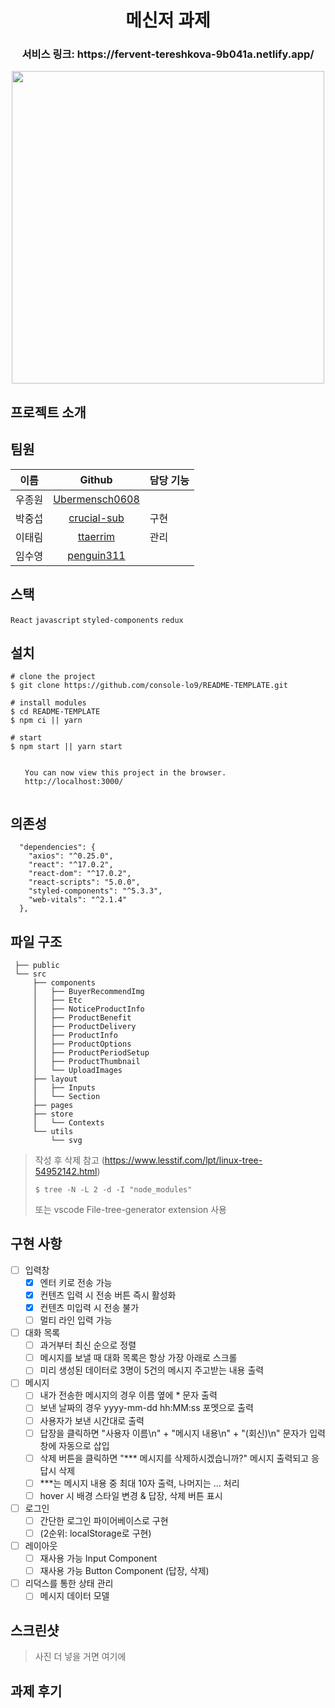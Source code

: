 <h1 align="center"> 메신저 과제 </h1>

<h3 align="center"> 서비스 링크: https://fervent-tereshkova-9b041a.netlify.app/</h3>

<p align="center"><img width="500" src="https://bit.ly/3HyINHE" /></p>

## 프로젝트 소개

## 팀원

|  이름  |                       Github                        | 담당 기능 |
| :----: | :-------------------------------------------------: | :-------- |
| 우종원 | [Ubermensch0608](https://github.com/Ubermensch0608) |           |
| 박중섭 |    [crucial-sub](https://github.com/crucial-sub)    | 구현      |
| 이태림 |       [ttaerrim](https://github.com/ttaerrim)       | 관리      |
| 임수영 |     [penguin311](https://github.com/penguin311)     |           |

## 스택

`React` `javascript` `styled-components` `redux`

## 설치

```
# clone the project
$ git clone https://github.com/console-lo9/README-TEMPLATE.git

# install modules
$ cd README-TEMPLATE
$ npm ci || yarn

# start
$ npm start || yarn start

⠀
⠀  You can now view this project in the browser.
⠀  http://localhost:3000/
⠀
```

## 의존성

```
  "dependencies": {
    "axios": "^0.25.0",
    "react": "^17.0.2",
    "react-dom": "^17.0.2",
    "react-scripts": "5.0.0",
    "styled-components": "^5.3.3",
    "web-vitals": "^2.1.4"
  },
```

## 파일 구조

     ├── public
     └── src
         ├── components
         │   ├── BuyerRecommendImg
         │   ├── Etc
         │   ├── NoticeProductInfo
         │   ├── ProductBenefit
         │   ├── ProductDelivery
         │   ├── ProductInfo
         │   ├── ProductOptions
         │   ├── ProductPeriodSetup
         │   ├── ProductThumbnail
         │   └── UploadImages
         ├── layout
         │   ├── Inputs
         │   └── Section
         ├── pages
         ├── store
         │   └── Contexts
         └── utils
             └── svg

> 작성 후 삭제
> 참고 (https://www.lesstif.com/lpt/linux-tree-54952142.html)
>
> ```
> $ tree -N -L 2 -d -I "node_modules"
> ```
>
> 또는 vscode File-tree-generator extension 사용

## 구현 사항

-   [ ] 입력창
    -   [x] 엔터 키로 전송 가능
    -   [x] 컨텐츠 입력 시 전송 버튼 즉시 활성화
    -   [x] 컨텐츠 미입력 시 전송 불가
    -   [ ] 멀티 라인 입력 가능
-   [ ] 대화 목록
    -   [ ] 과거부터 최신 순으로 정렬
    -   [ ] 메시지를 보낼 때 대화 목록은 항상 가장 아래로 스크롤
    -   [ ] 미리 생성된 데이터로 3명이 5건의 메시지 주고받는 내용 출력
-   [ ] 메시지
    -   [ ] 내가 전송한 메시지의 경우 이름 옆에 \* 문자 출력
    -   [ ] 보낸 날짜의 경우 yyyy-mm-dd hh:MM:ss 포멧으로 출력
    -   [ ] 사용자가 보낸 시간대로 출력
    -   [ ] 답장을 클릭하면 "사용자 이름\n" + "메시지 내용\n" + "(회신)\n" 문자가 입력창에 자동으로 삽입
    -   [ ] 삭제 버튼을 클릭하면 "\*\*\* 메시지를 삭제하시겠습니까?" 메시지 출력되고 응답시 삭제
    -   [ ] \*\*\*는 메시지 내용 중 최대 10자 출력, 나머지는 ... 처리
    -   [ ] hover 시 배경 스타일 변경 & 답장, 삭제 버튼 표시
-   [ ] 로그인
    -   [ ] 간단한 로그인 파이어베이스로 구현
    -   [ ] (2순위: localStorage로 구현)
-   [ ] 레이아웃
    -   [ ] 재사용 가능 Input Component
    -   [ ] 재사용 가능 Button Component (답장, 삭제)
-   [ ] 리덕스를 통한 상태 관리
    -   [ ] 메시지 데이터 모델

## 스크린샷

> 사진 더 넣을 거면 여기에

## 과제 후기
